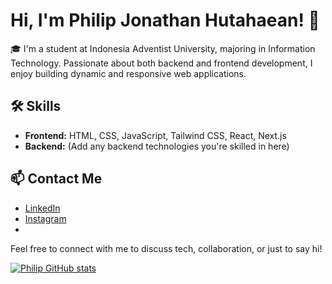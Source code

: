 # Hi, I'm Philip Jonathan Hutahaean! 👋

🎓 I'm a student at Indonesia Adventist University, majoring in Information Technology. Passionate about both backend and frontend development, I enjoy building dynamic and responsive web applications.

## 🛠 Skills

- **Frontend:** HTML, CSS, JavaScript, Tailwind CSS, React, Next.js
- **Backend:** (Add any backend technologies you're skilled in here)

## 📫 Contact Me

- [LinkedIn](https://www.linkedin.com/in/philipjonathanhutahaean/)
- [Instagram](https://www.instagram.com/philipjh_)
- 
Feel free to connect with me to discuss tech, collaboration, or just to say hi!

[![Philip GitHub stats](https://github-readme-stats.vercel.app/api?username=Philiphutahaean&show_icons=true&theme=radical)](https://github.com/anuraghazra/github-readme-stats)
